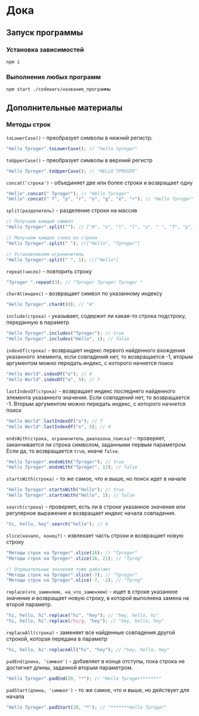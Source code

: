 # Дока

## Запуск программы

### Установка зависимостей
```
npm i
```

### Выполнение любых программ

```
npm start ./codewars/название_программы
```

## Дополнительные материалы

### Методы строк

`toLowerCase()` - преобразует символы в нижний регистр:

```js
"Hello Tproger".toLowerCase(); // "hello tproger"
```

`toUpperCase()` - преобразует символы в верхний регистр

```js
"Hello Tproger".toUpperCase(); // "HELLO TPROGER"
```

`concat('строка')` - объединяет две или более строки и возвращает одну

```js
"Hello".concat(" Tproger"); // "Hello Tproger"
"Hello".concat(" T", "p", "r", "o", "g", "e", "r"); // "Hello Tproger"
```

`split(разделитель)` - разделение строки на массив

```js
// Получаем каждый символ
"Hello Tproger".split(""); // ["H", "e", "l", "l", "o", " ", "T", "p", "r", "o", "g", "e", "r"]

// Получаем каждое слово из строки
"Hello Tproger".split(" "); //["Hello", "Tproger"]

// Устанавливаем ограничитель
"Hello Tproger".split(" ", 1); //["Hello"]
```

`repeat(число)` - повторить строку

```js
"Tproger ".repeat(3); // "Tproger Tproger Tproger "
```

`charAt(индекс)` - возвращает символ по указанному индексу

```js
"Hello Tproger".charAt(0); // "H"
```

`include(строка)` - указывает, содержит ли какая-то строка подстроку, переданную в параметр

```js
"Hello Tproger".includes("Tproger"); // true
"Hello Tproger".includes("Hello", 1); // false
```

`indexOf(строка)` - возвращает индекс первого найденного вхождения указанного элемента, если совпадений нет, то возвращается -1, вторым аргументом можно передать индекс, с которого начнется поиск

```js
"Hello World".indexOf("o"); // 4
"Hello World".indexOf("o", 5); // 7
```

`lastIndexOf(строка)` - возвращает индекс последнего найденного элемента указанного значения. Если совпадений нет, то возвращается -1. Вторым аргументом можно передать индекс, с которого начнется поиск

```js
"Hello World".lastIndexOf("o"); // 7
"Hello World".lastIndexOf("o", 5); // 4
```

`endsWith(строка, ограничитель_диапазона_поиска?` - проверяет, заканчивается ли строка символом, заданными первым параметром. Если да, то возвращается `true`, иначе `false`.

```js
"Hello Tproger".endsWith("Tproger"); // true
"Hello Tproger".endsWith("Tproger", 12); // false
```

`startsWith(строка)` - то же самое, что и выше, но поиск идет в начале 

```js
"Hello Tproger".startsWith("Hello"); // true
"Hello Tproger".startsWith("Hello", 1); // false
```

`search(строка)` - проверяет, есть ли в строке указанное значение или регулярное выражение и возвращает индекс начала совпадения.

```js
"hi, hello, hey".search("hello"); // 4
```

`slice(начало, конец?)` - извлекает часть строки и возвращает новую строку


```js
"Методы строк на Tproger".slice(16); // "Tproger"
"Методы строк на Tproger".slice(16, 21); // "Tprog"

// Отрицательные значения тоже работают
"Методы строк на Tproger".slice(-7); // "Tproger"
"Методы строк на Tproger".slice(-7, -2); // "Tprog"
```

`replace(что_заменяем, на_что_заменяем)` - ищет в строке указанное значение и возвращает новую строку, в которой выполнена замена на второй параметр.

```js
"hi, hello, hi".replace("hi", "hey"); // "hey, hello, hi"
"hi, hello, hi".replace(/hi/g, "hey"); // "hey, hello, hey"
```

`replaceAll(строка)` - заменяет все найденные совпадения другой строкой, которая передана в параметр

```js
"hi, hello, hi".replaceAll("hi", "hey"); // "hey, hello, hey"
```

`padEnd(длина, 'символ')` - добавляет в конце отступы, пока строка не достигнет длины, заданной вторым параметром.

```js
"Hello Tproger".padEnd(20, "*"); // "Hello Tproger*******"
```

`padStart(длина, 'символ')` - то же самое, что и выше, но действует для начала

```js
"Hello Tproger".padStart(20, "*"); // "*******Hello Tproger"
```